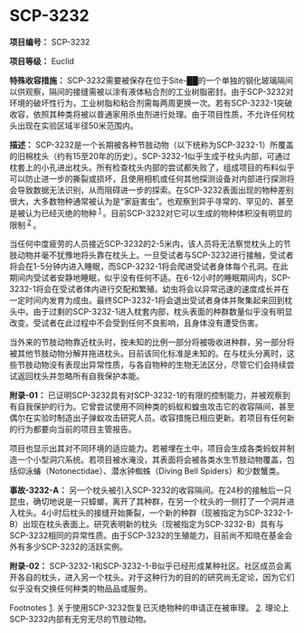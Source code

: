 # SCP-3232
                        


**项目编号：** SCP-3232

**项目等级：** Euclid

**特殊收容措施：** SCP-3232需要被保存在位于Site-██的一个单独的钢化玻璃隔间以供观察，隔间的接缝需被以涂有液体粘合剂的工业树脂密封。由于SCP-3232对环境的破坏性行为，工业树脂和粘合剂需每两周更换一次。若有SCP-3232-1突破收容，依照其种类将被以普通家用杀虫剂进行处理。由于项目性质，不允许任何枕头出现在实验区域半径50米范围内。

**描述：** SCP-3232是一个长期被各种节肢动物（以下统称为SCP-3232-1）所覆盖的旧棉枕头（约有15至20年的历史）。SCP-3232-1似乎生成于枕头内部，可通过枕套上的小孔进出枕头。所有检查枕头内部的尝试都失败了，组成项目的布料似乎可以防止进一步的撕裂或损坏，且使用相机或任何其他探测设备对内部进行探测将会导致数据无法识别，从而阻碍进一步的探索。在SCP-3232表面出现的物种差别很大，大多数物种通常被认为是“家庭害虫”。也观察到异乎寻常的、罕见的、甚至是被认为已经灭绝的物种<sup class='footnoteref'>
 <a shape='rect' class='footnoteref' id='footnoteref-1' href='javascript:;' onclick='WIKIDOT.page.utils.scrollToReference(&apos;footnote-1&apos;)'>1</a>
</sup>。目前SCP-3232对它可以生成的物种体积没有明显的限制<sup class='footnoteref'>
 <a shape='rect' class='footnoteref' id='footnoteref-2' href='javascript:;' onclick='WIKIDOT.page.utils.scrollToReference(&apos;footnote-2&apos;)'>2</a>
</sup>。

当任何中度疲劳的人员接近SCP-3232的2-5米内，该人员将无法察觉枕头上的节肢动物并毫不犹豫地将头靠在枕头上。一旦受试者与SCP-3232进行接触，受试者将会在1-5分钟内进入睡眠，而SCP-3232-1将会爬进受试者身体每个孔洞。在此期间内受试者安静地睡眠，似乎没有任何不适。在6-12小时的睡眠期间内，SCP-3232-1将会在受试者体内进行交配和繁殖。幼虫将会以异常迅速的速度成长并在一定时间内发育为成虫。最终SCP-3232-1将会退出受试者身体并聚集起来回到枕头中。由于过剩的SCP-3232-1进入枕套内部，枕头表面的种群数量似乎没有明显改变。受试者在此过程中不会受到任何不良影响，且身体没有遭受伤害。

当外来的节肢动物靠近枕头时，按未知的比例一部分将被吸收进种群，另一部分将被其他节肢动物分解并拖进枕头。目前该同化标准是未知的。在与枕头分离时，这些节肢动物没有表现出异常性质，与各自物种的生物无法区分，尽管它们会持续尝试返回枕头并忽略所有自我保护本能。

**附录-01：** 已证明SCP-3232具有对SCP-3232-1的有限的控制能力，并被观察到有自我保护的行为。它曾尝试使用不同种类的蚂蚁和蝗虫攻击它的收容隔间，甚至偶尔在实验时制造出子弹蚁攻击研究人员。收容措施已相应更新。若项目有任何新的行为都要向当前的项目主管报告。

项目也显示出其对不同环境的适应能力。若被埋在土中，项目会生成各类蚂蚁并制造一个小型洞穴系统。若项目被水淹没，其表面将会被各类水生节肢动物覆盖，包括仰泳蝽（Notonectidae）、潜水钟蜘蛛（Diving Bell Spiders）和少数蟹类。

**事故-3232-A：** 另一个枕头被引入SCP-3232的收容隔间。在24秒的接触后一只昆虫，确切地说是一只蟑螂，离开了其种群，在另一个枕头的一侧打了一个洞并进入枕头。4小时后枕头的接缝开始撕裂，一个新的种群（现被指定为SCP-3232-1-B）出现在枕头表面上。研究表明新的枕头（现被指定为SCP-3232-B）具有与SCP-3232相同的异常性质。由于SCP-3232的生殖能力，目前尚不知晓在基金会外有多少SCP-3232的活跃实例。

**附录-02：** SCP-3232-1和SCP-3232-1-B似乎已经形成某种社区。社区成员会离开各自的枕头，进入另一个枕头。对于这种行为的目的的研究尚无定论，因为它们似乎没有交换任何种类的物品品或服务。



Footnotes
<a shape='rect' href='javascript:;' onclick='WIKIDOT.page.utils.scrollToReference(&apos;footnoteref-1&apos;)'>1</a>. 关于使用SCP-3232恢复已灭绝物种的申请正在被审理。
<a shape='rect' href='javascript:;' onclick='WIKIDOT.page.utils.scrollToReference(&apos;footnoteref-2&apos;)'>2</a>. 理论上SCP-3232内部有无穷无尽的节肢动物。


                    